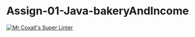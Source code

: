 # Assign-01-Java-bakeryAndIncome
[![Mr Coxall's Super Linter](https://github.com/ICS4U-Programming-AdrijanV/Assign-01-Java-bakeryAndIncome/workflows/Mr%20Coxall's%20Super%20Linter/badge.svg)](https://github.com/ICS4U-Programming-AdrijanV/Assign-01-Java-bakeryAndIncome/actions/)

